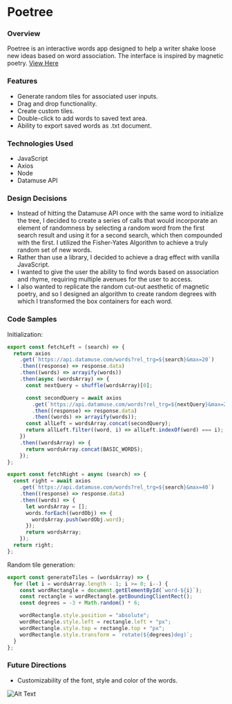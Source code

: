 # Poetree
### Overview
Poetree is an interactive words app designed to help a writer shake loose new ideas based on word association. The interface is inspired by magnetic poetry. 
[View Here](https://jacobprall.github.io/Poetree/)
### Features
* Generate random tiles for associated user inputs.
* Drag and drop functionality.
* Create custom tiles.
* Double-click to add words to saved text area.
* Ability to export saved words as .txt document.

### Technologies Used
* JavaScript
* Axios
* Node
* Datamuse API

### Design Decisions
* Instead of hitting the Datamuse API once with the same word to initialize the tree, I decided to create a series of calls that would incorporate an element of randomness by selecting a random word from the first search result and using it for a second search, which then compounded with the first. I utilized the Fisher-Yates Algorithm to achieve a truly random set of new words.
* Rather than use a library, I decided to achieve a drag effect with vanilla JavaScript.
* I wanted to give the user the ability to find words based on association and rhyme, requiring multiple avenues for the user to access.
* I also wanted to replicate the random cut-out aesthetic of magnetic poetry, and so I designed an algorithm to create random degrees with which I transformed the box containers for each word.

### Code Samples
Initialization:
```javascript
export const fetchLeft = (search) => {
  return axios
    .get(`https://api.datamuse.com/words?rel_trg=${search}&max=20`)
    .then((response) => response.data)
    .then((words) => arrayify(words))
    .then(async (wordsArray) => {
      const nextQuery = shuffle(wordsArray)[0];

      const secondQuery = await axios
        .get(`https://api.datamuse.com/words?rel_trg=${nextQuery}&max=20`)
        .then((response) => response.data)
        .then((words) => arrayify(words));
      const allLeft = wordsArray.concat(secondQuery);
      return allLeft.filter((word, i) => allLeft.indexOf(word) === i);
    })
    .then((wordsArray) => {
      return wordsArray.concat(BASIC_WORDS);
    });
};

export const fetchRight = async (search) => {
  const right = await axios
    .get(`https://api.datamuse.com/words?rel_trg=${search}&max=40`)
    .then((response) => response.data)
    .then((words) => {
      let wordsArray = [];
      words.forEach((wordObj) => {
        wordsArray.push(wordObj.word);
      });
      return wordsArray;
    });
  return right;
};
```

Random tile generation:
```javascript
export const generateTiles = (wordsArray) => {
  for (let i = wordsArray.length - 1; i >= 0; i--) {
    const wordRectangle = document.getElementById(`word-${i}`);
    const rectangle = wordRectangle.getBoundingClientRect();
    const degrees = -3 + Math.random() * 6;

    wordRectangle.style.position = "absolute";
    wordRectangle.style.left = rectangle.left + "px";
    wordRectangle.style.top = rectangle.top + "px";
    wordRectangle.style.transform = `rotate(${degrees}deg)`;
  }
};
```

### Future Directions
* Customizability of the font, style and color of the words.

![Alt Text](https://github.com/jacobprall/Poetree/blob/master/Sep-13-2020%2017-59-42.gif)
